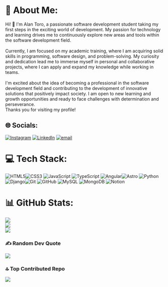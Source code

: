 # 💫 About Me:
Hi! 👋 I'm Alan Toro, a passionate software development student taking my first steps in the exciting world of development. My passion for technology and learning drives me to continuously explore new areas and tools within the software development field.<br><br>Currently, I am focused on my academic training, where I am acquiring solid skills in programming, software design, and problem-solving. My curiosity and dedication lead me to immerse myself in personal and collaborative projects, where I can apply and expand my knowledge while working in teams.<br><br>I'm excited about the idea of becoming a professional in the software development field and contributing to the development of innovative solutions that positively impact society. I am open to new learning and growth opportunities and ready to face challenges with determination and perseverance.<br>Thanks you for visiting my profile!


## 🌐 Socials:
[![Instagram](https://img.shields.io/badge/Instagram-%23E4405F.svg?logo=Instagram&logoColor=white)](https://instagram.com/alankhozryn) [![LinkedIn](https://img.shields.io/badge/LinkedIn-%230077B5.svg?logo=linkedin&logoColor=white)](https://linkedin.com/in/www.linkedin.com/in/alan-toro-software019) [![email](https://img.shields.io/badge/Email-D14836?logo=gmail&logoColor=white)](mailto:Workspacealan02@gmail.com) 

# 💻 Tech Stack:
![HTML5](https://img.shields.io/badge/html5-%23E34F26.svg?style=flat&logo=html5&logoColor=white)![CSS3](https://img.shields.io/badge/css3-%231572B6.svg?style=flat&logo=css3&logoColor=white) ![JavaScript](https://img.shields.io/badge/javascript-%23323330.svg?style=flat&logo=javascript&logoColor=%23F7DF1E)
![TypeScript](https://img.shields.io/badge/typescript-%23007ACC.svg?style=flat&logo=typescript&logoColor=white)  ![Angular](https://img.shields.io/badge/angular-%23DD0031.svg?style=flat&logo=angular&logoColor=white)![Astro](https://img.shields.io/badge/astro-%232C2052.svg?style=flat&logo=astro&logoColor=white) ![Python](https://img.shields.io/badge/python-3670A0?style=flat&logo=python&logoColor=ffdd54) ![Django](https://img.shields.io/badge/django-%23092E20.svg?style=flat&logo=django&logoColor=white)![Git](https://img.shields.io/badge/git-%23F05033.svg?style=flat&logo=git&logoColor=white) ![GitHub](https://img.shields.io/badge/github-%23121011.svg?style=flat&logo=github&logoColor=white) ![MySQL](https://img.shields.io/badge/mysql-4479A1.svg?style=flat&logo=mysql&logoColor=white) ![MongoDB](https://img.shields.io/badge/MongoDB-%234ea94b.svg?style=flat&logo=mongodb&logoColor=white)  ![Notion](https://img.shields.io/badge/Notion-%23000000.svg?style=flat&logo=notion&logoColor=white)
# 📊 GitHub Stats:
![](https://github-readme-stats.vercel.app/api?username=AlanIsaacToroHolguin&theme=gotham&hide_border=false&include_all_commits=false&count_private=false)<br/>
![](https://nirzak-streak-stats.vercel.app/?user=AlanIsaacToroHolguin&theme=gotham&hide_border=false)<br/>
![](https://github-readme-stats.vercel.app/api/top-langs/?username=AlanIsaacToroHolguin&theme=gotham&hide_border=false&include_all_commits=false&count_private=false&layout=compact)

### ✍️ Random Dev Quote
![](https://quotes-github-readme.vercel.app/api?type=horizontal&theme=dark)

### 🔝 Top Contributed Repo
![](https://github-contributor-stats.vercel.app/api?username=AlanIsaacToroHolguin&limit=5&theme=dark&combine_all_yearly_contributions=true)

<!-- Proudly created with GPRM ( https://gprm.itsvg.in ) -->
